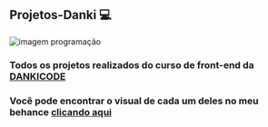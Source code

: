 ## Projetos-Danki :computer:

![imagem programação](https://github.com/Deividev365/repository/blob/master/giphy.gif)

### Todos os projetos realizados do curso de front-end da [DANKICODE](https://cursos.dankicode.com)

### Você pode encontrar o visual de cada um deles no meu behance [clicando aqui](https://www.behance.net/joovictormgs)


